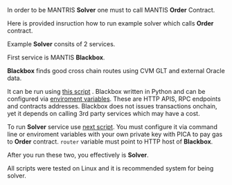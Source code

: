 
In order to be MANTRIS **Solver** one must to call MANTIS **Order** Contract.

Here is provided insruction how to run example solver which calls **Order** contract.

Example **Solver** consits of 2 services.

First service is MANTIS **Blackbox**. 

**Blackbox** finds good cross chain routes using CVM GLT and external Oracle data.

It can be run using [this script](https://github.com/ComposableFi/env/blob/4cde0bb29ef99af73e84d0208ade192b48797788/flake.nix#L72) . Blackbox written in Python and can be configured via [enviroment variables](https://github.com/ComposableFi/composable-vm/blob/main/mantis/blackbox/settings.py). These are HTTP APIS, RPC endpoints and contracts addresses.
Blackbox does not issues transactions onchain, yet it depends on calling 3rd party services which may have a cost.

To run **Solver** service use [next script](https://github.com/ComposableFi/env/blob/4cde0bb29ef99af73e84d0208ade192b48797788/flake.nix#L54). 
You must configure it via command line or enviroment variables with your own private key with PICA to pay gas to **Order** contract.
`router` variable must point to HTTP host of **Blackbox**.

After you run these two, you effectively is **Solver**.

All scripts were tested on Linux and it is recommended system for being solver. 
